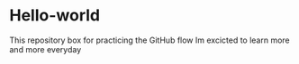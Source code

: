 # Hello-world
This repository box for practicing the GitHub flow 
Im excicted to learn more and more everyday
